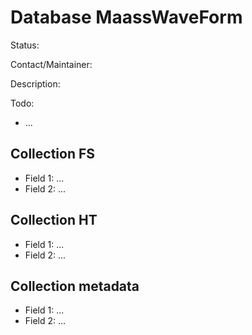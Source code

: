 # Database MaassWaveForm

Status:

Contact/Maintainer:

Description:

Todo:
* ...


## Collection FS
* Field 1: ...
* Field 2: ...

## Collection HT
* Field 1: ...
* Field 2: ...

## Collection metadata
* Field 1: ...
* Field 2: ...

